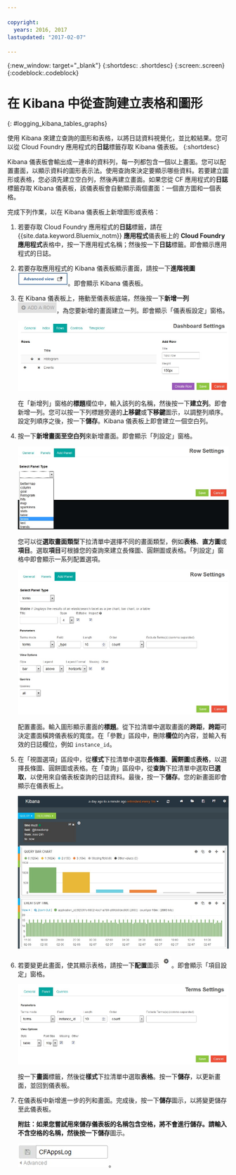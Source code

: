 ```yaml
---

copyright:
  years: 2016, 2017
lastupdated: "2017-02-07"

---
```



{:new_window: target="_blank"}
{:shortdesc: .shortdesc}
{:screen:.screen}
{:codeblock:.codeblock}


# 在 Kibana 中從查詢建立表格和圖形
{: #logging_kibana_tables_graphs}


使用 Kibana 來建立查詢的圖形和表格，以將日誌資料視覺化，並比較結果。您可以從 Cloud Foundry 應用程式的**日誌**標籤存取 Kibana 儀表板。
{:shortdesc}

Kibana 儀表板會輸出成一連串的資料列，每一列都包含一個以上畫面。您可以配置畫面，以顯示資料的圖形表示法。使用查詢來決定要顯示哪些資料。若要建立圖形或表格，您必須先建立空白列，然後再建立畫面。如果您從 CF 應用程式的**日誌**標籤存取 Kibana 儀表板，該儀表板會自動顯示兩個畫面：一個直方圖和一個表格。

完成下列作業，以在 Kibana 儀表板上新增圖形或表格：

1. 若要存取 Cloud Foundry 應用程式的**日誌**標籤，請在 {{site.data.keyword.Bluemix_notm}} **應用程式**儀表板上的 **Cloud Foundry 應用程式**表格中，按一下應用程式名稱；然後按一下**日誌**標籤。即會顯示應用程式的日誌。

2. 若要存取應用程式的 Kibana 儀表板顯示畫面，請按一下**進階視圖** ![進階視圖鏈結](images/logging_advanced_view.jpg)。即會顯示 Kibana 儀表板。

3. 在 Kibana 儀表板上，捲動至儀表板底端，然後按一下**新增一列** ![新增一列圖示](images/logging_add_row.jpg)，為您要新增的畫面建立一列。即會顯示「儀表板設定」窗格。 
	
	![儀表板設定窗格](images/logging_dashboard_settings.jpg)
	
	在「新增列」窗格的**標題**欄位中，輸入該列的名稱，然後按一下**建立列**。即會新增一列。您可以按一下列標題旁邊的**上移鍵**或**下移鍵**圖示，以調整列順序。設定列順序之後，按一下**儲存**。Kibana 儀表板上即會建立一個空白列。

4. 按一下**新增畫面至空白列**來新增畫面。即會顯示「列設定」窗格。

    ![列設定窗格](images/logging_row_settings.jpg)
	
	您可以從**選取畫面類型**下拉清單中選擇不同的畫面類型，例如**表格**、**直方圖**或**項目**。選取**項目**可根據您的查詢來建立長條圖、圓餅圖或表格。「列設定」窗格中即會顯示一系列配置選項。
	
	![在列設定窗格中新增畫面](images/logging_add_panel.jpg)
	
	配置畫面。輸入圖形顯示畫面的**標題**。從下拉清單中選取畫面的**跨距**，**跨距**可決定畫面橫跨儀表板的寬度。在「參數」區段中，刪除**欄位**的內容，並輸入有效的日誌欄位，例如 `instance_id`。 

5. 在「視圖選項」區段中，從**樣式**下拉清單中選取**長條圖**、**圓餅圖**或**表格**，以選擇長條圖、圓餅圖或表格。在「查詢」區段中，從**查詢**下拉清單中選取**已選取**，以使用來自儀表板查詢的日誌資料。最後，按一下**儲存**。您的新畫面即會顯示在儀表板上。

	![儀表板，其中顯示包含長條圖的畫面](images/logging_bar_chart_panel.jpg)
	
6. 若要變更此畫面，使其顯示表格，請按一下**配置**圖示 ![配置圖示](images/logging_dashboard_config_panel.jpg)。即會顯示「項目設定」窗格。 

	![項目設定窗格](images/logging_terms_settings.jpg)
	
	按一下**畫面**標籤，然後從**樣式**下拉清單中選取**表格**。按一下**儲存**，以更新畫面，並回到儀表板。

7. 在儀表板中新增進一步的列和畫面。完成後，按一下**儲存**圖示，以將變更儲存至此儀表板。

    **附註：**如果您嘗試用來儲存儀表板的名稱包含空格，將不會進行儲存。請輸入不含空格的名稱，然後按一下**儲存**圖示。

    ![儲存儀表板名稱](images/logging_save_dashboard.jpg)。


